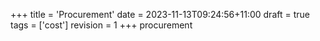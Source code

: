 +++
title = 'Procurement'
date = 2023-11-13T09:24:56+11:00
draft = true
tags = ['cost']
revision = 1
+++
procurement